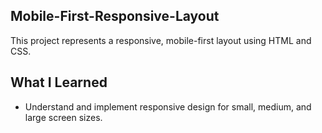 ## Mobile-First-Responsive-Layout

This project represents a responsive, mobile-first layout using HTML and CSS. 

## What I Learned

- Understand and implement responsive design for small, medium, and large screen sizes.